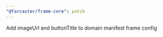 ```yaml
---
"@farcaster/frame-core": patch
---
```


Add imageUrl and buttonTitle to domain manifest frame config

